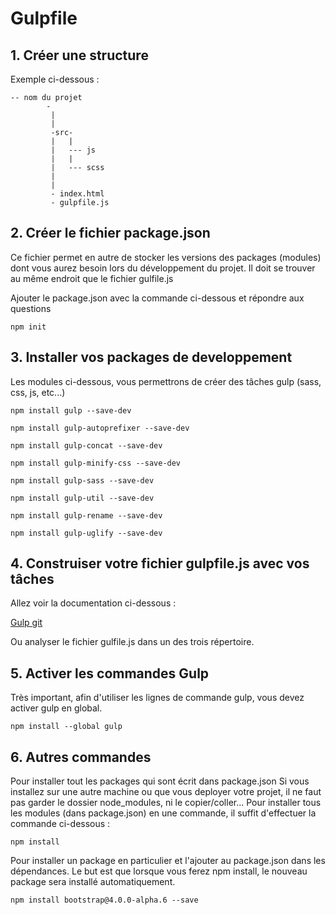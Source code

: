 # Gulpfile

## 1. Créer une structure

Exemple ci-dessous :

```
-- nom du projet 
        -
         |
         |
         -src-
         |   |
         |   --- js
         |   |
         |   --- scss
         |
         |
         - index.html
         - gulpfile.js
 ```
 
## 2. Créer le fichier package.json

Ce fichier permet en autre de stocker les versions des packages (modules) dont vous aurez besoin lors du développement du projet.
Il doit se trouver au même endroit que le fichier gulfile.js

Ajouter le package.json avec la commande ci-dessous et répondre aux questions

```
npm init
```

## 3. Installer vos packages de developpement

Les modules ci-dessous, vous permettrons de créer des tâches gulp (sass, css, js, etc...)

```
npm install gulp --save-dev
```
```
npm install gulp-autoprefixer --save-dev
```
```
npm install gulp-concat --save-dev
```
```
npm install gulp-minify-css --save-dev
```
```
npm install gulp-sass --save-dev
```
```
npm install gulp-util --save-dev
```
```
npm install gulp-rename --save-dev
```
```
npm install gulp-uglify --save-dev
```
  
## 4. Construiser votre fichier gulpfile.js avec vos tâches

 
Allez voir la documentation ci-dessous :

[Gulp git](https://github.com/gulpjs/gulp/blob/master/docs/getting-started.md)

Ou analyser le fichier gulfile.js dans un des trois répertoire.

## 5. Activer les commandes Gulp

Très important, afin d'utiliser les lignes de commande gulp, vous devez activer gulp en global.

```
npm install --global gulp 
```


## 6. Autres commandes

Pour installer tout les packages qui sont écrit dans package.json
Si vous installez sur une autre machine ou que vous deployer votre projet, il ne faut pas garder le dossier node_modules, ni le copier/coller...
Pour installer tous les modules (dans package.json) en une commande, il suffit d'effectuer la commande ci-dessous :

```
npm install
```

Pour installer un package en particulier et l'ajouter au package.json dans les dépendances. Le but est que lorsque vous ferez npm install, le nouveau package sera installé automatiquement.

```
npm install bootstrap@4.0.0-alpha.6 --save
```

